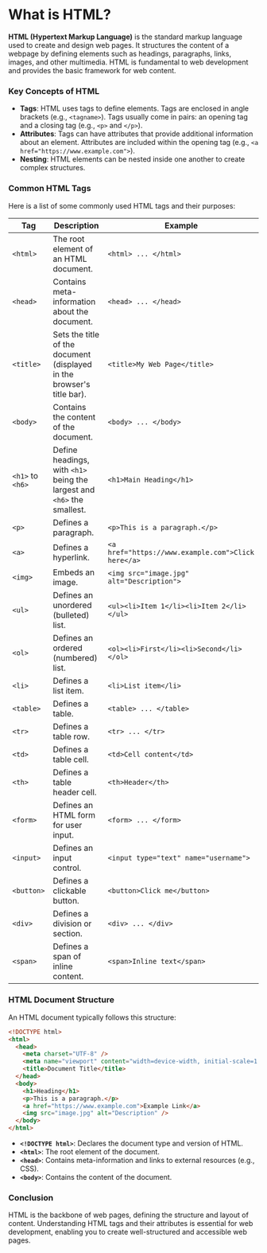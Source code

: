 # What is HTML?

**HTML (Hypertext Markup Language)** is the standard markup language used to create and design web pages. It structures the content of a webpage by defining elements such as headings, paragraphs, links, images, and other multimedia. HTML is fundamental to web development and provides the basic framework for web content.

### Key Concepts of HTML

- **Tags**: HTML uses tags to define elements. Tags are enclosed in angle brackets (e.g., `<tagname>`). Tags usually come in pairs: an opening tag and a closing tag (e.g., `<p>` and `</p>`).
- **Attributes**: Tags can have attributes that provide additional information about an element. Attributes are included within the opening tag (e.g., `<a href="https://www.example.com">`).
- **Nesting**: HTML elements can be nested inside one another to create complex structures.

### Common HTML Tags

Here is a list of some commonly used HTML tags and their purposes:

| **Tag**          | **Description**                                                         | **Example**                                        |
| ---------------- | ----------------------------------------------------------------------- | -------------------------------------------------- |
| `<html>`         | The root element of an HTML document.                                   | `<html> ... </html>`                               |
| `<head>`         | Contains meta-information about the document.                           | `<head> ... </head>`                               |
| `<title>`        | Sets the title of the document (displayed in the browser's title bar).  | `<title>My Web Page</title>`                       |
| `<body>`         | Contains the content of the document.                                   | `<body> ... </body>`                               |
| `<h1>` to `<h6>` | Define headings, with `<h1>` being the largest and `<h6>` the smallest. | `<h1>Main Heading</h1>`                            |
| `<p>`            | Defines a paragraph.                                                    | `<p>This is a paragraph.</p>`                      |
| `<a>`            | Defines a hyperlink.                                                    | `<a href="https://www.example.com">Click here</a>` |
| `<img>`          | Embeds an image.                                                        | `<img src="image.jpg" alt="Description">`          |
| `<ul>`           | Defines an unordered (bulleted) list.                                   | `<ul><li>Item 1</li><li>Item 2</li></ul>`          |
| `<ol>`           | Defines an ordered (numbered) list.                                     | `<ol><li>First</li><li>Second</li></ol>`           |
| `<li>`           | Defines a list item.                                                    | `<li>List item</li>`                               |
| `<table>`        | Defines a table.                                                        | `<table> ... </table>`                             |
| `<tr>`           | Defines a table row.                                                    | `<tr> ... </tr>`                                   |
| `<td>`           | Defines a table cell.                                                   | `<td>Cell content</td>`                            |
| `<th>`           | Defines a table header cell.                                            | `<th>Header</th>`                                  |
| `<form>`         | Defines an HTML form for user input.                                    | `<form> ... </form>`                               |
| `<input>`        | Defines an input control.                                               | `<input type="text" name="username">`              |
| `<button>`       | Defines a clickable button.                                             | `<button>Click me</button>`                        |
| `<div>`          | Defines a division or section.                                          | `<div> ... </div>`                                 |
| `<span>`         | Defines a span of inline content.                                       | `<span>Inline text</span>`                         |

### HTML Document Structure

An HTML document typically follows this structure:

```html
<!DOCTYPE html>
<html>
  <head>
    <meta charset="UTF-8" />
    <meta name="viewport" content="width=device-width, initial-scale=1.0" />
    <title>Document Title</title>
  </head>
  <body>
    <h1>Heading</h1>
    <p>This is a paragraph.</p>
    <a href="https://www.example.com">Example Link</a>
    <img src="image.jpg" alt="Description" />
  </body>
</html>
```

- **`<!DOCTYPE html>`**: Declares the document type and version of HTML.
- **`<html>`**: The root element of the document.
- **`<head>`**: Contains meta-information and links to external resources (e.g., CSS).
- **`<body>`**: Contains the content of the document.

### Conclusion

HTML is the backbone of web pages, defining the structure and layout of content. Understanding HTML tags and their attributes is essential for web development, enabling you to create well-structured and accessible web pages.
